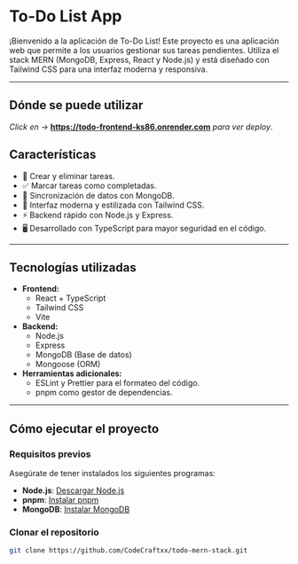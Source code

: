 # **To-Do List App**

¡Bienvenido a la aplicación de To-Do List! Este proyecto es una aplicación web que permite a los usuarios gestionar sus tareas pendientes. Utiliza el stack MERN (MongoDB, Express, React y Node.js) y está diseñado con Tailwind CSS para una interfaz moderna y responsiva.

---
## **Dónde se puede utilizar**
*Click en ->* **https://todo-frontend-ks86.onrender.com** *para ver deploy*.

## **Características**
- 📝 Crear y eliminar tareas.
- ✅ Marcar tareas como completadas.
- 🔄 Sincronización de datos con MongoDB.
- 🌟 Interfaz moderna y estilizada con Tailwind CSS.
- ⚡ Backend rápido con Node.js y Express.
- 🖥️ Desarrollado con TypeScript para mayor seguridad en el código.

---

## **Tecnologías utilizadas**
- **Frontend:**
  - React + TypeScript
  - Tailwind CSS
  - Vite
- **Backend:**
  - Node.js
  - Express
  - MongoDB (Base de datos)
  - Mongoose (ORM)
- **Herramientas adicionales:**
  - ESLint y Prettier para el formateo del código.
  - pnpm como gestor de dependencias.

---
## **Cómo ejecutar el proyecto**

### **Requisitos previos**
Asegúrate de tener instalados los siguientes programas:
- **Node.js**: [Descargar Node.js](https://nodejs.org/)
- **pnpm**: [Instalar pnpm](https://pnpm.io/installation)
- **MongoDB**: [Instalar MongoDB](https://www.mongodb.com/try/download/community)

### **Clonar el repositorio**
```bash
git clone https://github.com/CodeCraftxx/todo-mern-stack.git
